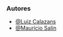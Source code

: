 
### Autores
- [@Luiz Calazans](https://github.com/luizcalazans)
- [@Maurício Salin](https://github.com/MauricioSalin)
